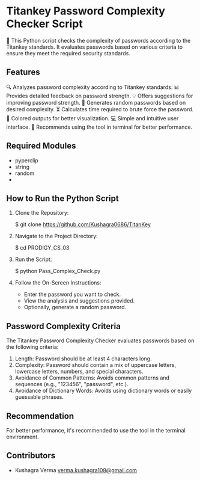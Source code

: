 Titankey Password Complexity Checker Script
===========================================

🔐 This Python script checks the complexity of passwords according to the Titankey standards. It evaluates passwords based on various criteria to ensure they meet the required security standards.

Features
--------

🔍 Analyzes password complexity according to Titankey standards.
📊 Provides detailed feedback on password strength.
💡 Offers suggestions for improving password strength.
🔀 Generates random passwords based on desired complexity.
⏳ Calculates time required to brute force the password.
🎨 Colored outputs for better visualization.
💻 Simple and intuitive user interface.
🚀 Recommends using the tool in terminal for better performance.

Required Modules
----------------

- pyperclip
- string
- random
- 
How to Run the Python Script
-----------------------------

1. Clone the Repository:

   $ git clone https://github.com/Kushagra0686/TitanKey

2. Navigate to the Project Directory:

   $ cd PRODIGY_CS_03

3. Run the Script:

   $ python Pass_Complex_Check.py

4. Follow the On-Screen Instructions:

   - Enter the password you want to check.
   - View the analysis and suggestions provided.
   - Optionally, generate a random password.

Password Complexity Criteria
----------------------------

The Titankey Password Complexity Checker evaluates passwords based on the following criteria:

1. Length: Password should be at least 4 characters long.
2. Complexity: Password should contain a mix of uppercase letters, lowercase letters, numbers, and special characters.
3. Avoidance of Common Patterns: Avoids common patterns and sequences (e.g., "123456", "password", etc.).
4. Avoidance of Dictionary Words: Avoids using dictionary words or easily guessable phrases.

Recommendation
--------------

For better performance, it's recommended to use the tool in the terminal environment.

Contributors
------------

- Kushagra Verma verma.kushagra108@gmail.com

